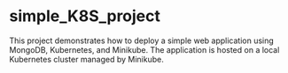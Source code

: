 # simple_K8S_project
This project demonstrates how to deploy a simple web application using MongoDB, Kubernetes, and Minikube. The application is hosted on a local Kubernetes cluster managed by Minikube.
